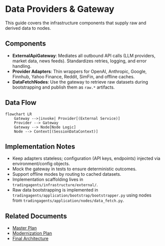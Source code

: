 # Data Providers & Gateway

This guide covers the infrastructure components that supply raw and derived data to nodes.

## Components
- **ExternalApiGateway**: Mediates all outbound API calls (LLM providers, market data, news feeds). Standardizes retries, logging, and error handling.
- **Provider Adapters**: Thin wrappers for OpenAI, Anthropic, Google, Finnhub, Yahoo Finance, Reddit, SimFin, and offline caches.
- **DataFetchNodes**: Use the gateway to retrieve raw datasets during bootstrapping and publish them as `raw.*` artifacts.

## Data Flow
```mermaid
flowchart LR
    Gateway -->|invoke| Provider[(External Service)]
    Provider --> Gateway
    Gateway --> Node[Node Logic]
    Node --> Context[(SessionDataContext)]
```

## Implementation Notes
- Keep adapters stateless; configuration (API keys, endpoints) injected via environment/config objects.
- Mock the gateway in tests to ensure deterministic outcomes.
- Support offline modes by routing to cached datasets.
- Implementation scaffolding lives in `tradingagents/infrastructure/external/`.
- Raw data bootstrapping is implemented in `tradingagents/application/bootstrap/bootstrapper.py` using nodes from `tradingagents/application/nodes/data_fetch.py`.

## Related Documents
- [Master Plan](../implementation/master-plan.md)
- [Modernization Plan](../implementation/modernization-plan.md)
- [Final Architecture](../new-architecture/final-architecture.md)
